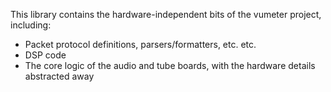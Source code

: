 This library contains the hardware-independent bits of the vumeter project, including:

* Packet protocol definitions, parsers/formatters, etc. etc.
* DSP code
* The core logic of the audio and tube boards, with the hardware details abstracted away